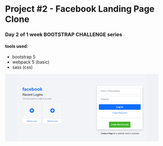 # Project #2 - Facebook Landing Page Clone
### Day 2 of 1 week BOOTSTRAP CHALLENGE series

#### tools used:
* bootstrap 5
* webpack 5 (basic)
* sass (css)

<img src="./snap.png">